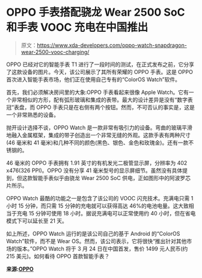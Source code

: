# OPPO 手表搭配骁龙 Wear 2500 SoC 和手表 VOOC 充电在中国推出

> 原文：<https://www.xda-developers.com/oppo-watch-snapdragon-wear-2500-vooc-charging/>

OPPO 已经对它的智能手表 T1 进行了一段时间的测试，在正式发布之前，它分享了这款设备的图片。今天，该公司展示了其所有荣耀的 OPPO 手表。这是 OPPO 首次进入智能手表市场，他们正在使用自己专有的“ColorOS Watch”软件。

首先，我们必须解决房间里的大象:OPPO 手表看起来很像 Apple Watch。它有一个非常相似的方形，配有弧形玻璃和集成的表带。最大的设计差异是没有“数字表冠”表盘，而 OPPO 手表只是在右侧有两个按钮。然而，不可否认的事实是，这是一个非常熟悉的设备。

抛开设计选择不谈，OPPO Watch 是一款非常有吸引力的设备。弯曲的玻璃平滑地融入金属框架，集成的带子创造出一个非常无缝的外观。这款手表有两种尺寸(46 毫米和 41 毫米)和几种不同的颜色(黑色、银色、金色和玫瑰金)。还有一款不锈钢的。

46 毫米的 OPPO 手表拥有 1.91 英寸的有机发光二极管显示屏，分辨率为 402 x476(326 PPI)。OPPO 没有分享 41 毫米型号的显示屏细节。虽然没有具体提到，但这款智能手表似乎由骁龙 Wear 2500 SoC 供电，正如图形中的阿波罗芯片所示。

OPPO Watch 最酷的功能之一是包含了该公司的 VOOC 闪充技术。充满电只需 1 小时 15 分钟，而只需 15 分钟的充电就可以获得高达 46%的电池电量。这大致相当于充电 15 分钟可使用 18 小时。据说充满电可以正常使用约 40 小时，但在省电模式下可以延长至 21 天。

如上所述，OPPO Watch 运行的是该公司自己的基于 Android 的“ColorOS Watch”软件，而不是 Wear OS。然而，该公司表示，它将很快“推出针对其他市场的版本。”OPPO Watch 将于 3 月 24 日在中国首发，售价 1499 元人民币(约 215 美元)。如何看待 OPPO 首款智能手表？

**来源:[OPPO](https://www.oppo.com/en/about-us/press/oppo-watch-makes-its-debut-with-built-in-cellular-and-flexible-hyperboloid-display/)**